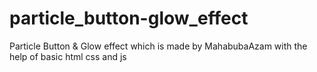 # particle_button-glow_effect
Particle Button &amp; Glow effect which is made by MahabubaAzam with the help of basic html css and js

